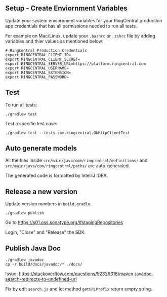 ## Setup - Create Enviornment Variables

Update your system enviornment variables for your RingCentral production app credentials that has all permissions needed to run all tests.

For example on Mac/Linux, update your `.bashrc` or `.zshrc` file by adding variables and thier values as mentioned below:

```shell
# RingCentral Production Credentials
export RINGCENTRAL_CLIENT_ID=
export RINGCENTRAL_CLIENT_SECRET=
export RINGCENTRAL_SERVER_URL=https://platform.ringcentral.com
export RINGCENTRAL_USERNAME=
export RINGCENTRAL_EXTENSION=
export RINGCENTRAL_PASSWORD=
```

## Test

To run all tests:

```
./gradlew test
```

Test a specific test case:

```
./gradlew test --tests com.ringcentral.OkHttpClientTest
```


## Auto generate models

All the files inside `src/main/java/com/ringcentral/definitions/` and `src/main/java/com/ringcentral/paths/` are auto-generated.

The generated code is formatted by IntelliJ IDEA.

## Release a new version

Update version numbers in `build.gradle`.

```
./gradlew publish
```

Go to https://s01.oss.sonatype.org/#stagingRepositories

Login, "Close" and "Release" the SDK.


## Publish Java Doc

```
./gradlew javadoc
cp -r build/docs/javadoc/* ./docs/
```

Issue: https://stackoverflow.com/questions/52326318/maven-javadoc-search-redirects-to-undefined-url

Fix by edit `search.js` and let method `getURLPrefix` return empty string.
